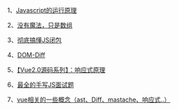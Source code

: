 
1、[Javascript的运行原理](https://mp.weixin.qq.com/s?__biz=Mzg5MDA2MTkwMw%3D%3D&chksm=cfe3111ef89498083e1e73b1ad6c77e110b6560246866acf20018479c149afc4dc789b9ec417&idx=1&mid=2247484478&scene=21&sn=c3cd8ec730714210cf36a3ff2dd4114d#wechat_redirect)

2、[没有魔法，只是数组](https://mp.weixin.qq.com/s?__biz=Mzg5MDA2MTkwMw%3D%3D&chksm=cfe3116af894987cb5dacc4d474736cdfa6488166fd7578fc846099c397e37c09d801f2f0d1e&idx=1&mid=2247484490&scene=21&sn=cac65a547f0e85fd1007cb4bdbb9167a#wechat_redirect)

3、[彻底搞懂JS闭包](https://www.jianshu.com/p/26c81fde22fb)

4、[DOM-Diff](https://github.com/sggmico/fe-happy-interview/issues/8)

5、[【Vue2.0源码系列】：响应式原理](https://github.com/sggmico/fe-happy-interview/issues/11)

6、[最全的手写JS面试题](https://juejin.cn/post/6968713283884974088#heading-31)

7、[vue相关的一些概念（ast、Diff、mastache、响应式..）](https://github.com/4xii/Small-knowledge-base)